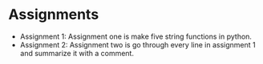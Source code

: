 Assignments
===========
*  Assignment 1: Assignment one is make five string functions in python.
*  Assignment 2: Assignment two is go through every line in assignment 1 and summarize it with a comment.
 
